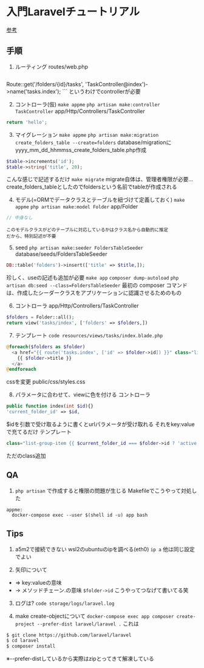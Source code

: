 # 入門Laravelチュートリアル
[参考](https://www.hypertextcandy.com/laravel-tutorial-todo-app-list-folders/)

## 手順
1. ルーティング
routes/web.php
	```php
  Route::get('/folders/{id}/tasks', 'TaskController@index')->name('tasks.index');
	```
	というわけでcontrollerが必要

2. コントローラ(仮)
`make appme`
`php artisan make:controller TaskController`
app/Http/Controllers/TaskController
  ```php
  return 'hello';
  ```

3. マイグレーション
`make appme`
`php artisan make:migration create_folders_table --create=folders`
database/migrationに yyyy_mm_dd_hhmmss_create_folders_table.php作成
  ```php
  $table->increments('id');
  $table->string('title', 20);
  ```
  こんな感じで記述するだけ
`make migrate`
  migrate自体は、管理者権限が必要...
  create_folders_tableとしたのでfoldersという名前でtableが作成される

4. モデル(=ORMでデータクラスとテーブルを紐づけて定義しておく)
`make appme`
`php artisan make:model Folder`
app/Folder
  ```php
  // 中身なし
  ```
	このモデルクラスがどのテーブルに対応しているかはクラス名から自動的に推定
	だから、特別記述が不要

5. seed
`php artisan make:seeder FoldersTableSeeder`
database/seeds/FoldersTableSeeder
  ```php
  DB::table('folders')->insert(['title' => $title,]);
  ```
  珍しく、useの記述も追加が必要
`make app`
`composer dump-autoload`
`php artisan db:seed --class=FoldersTableSeeder`
  最初の composer コマンドは、作成したシーダークラスをアプリケーションに認識させるためのもの

6. コントローラ
app/Http/Controllers/TaskController
  ```php
  $folders = Folder::all();
  return view('tasks/index', ['folders' => $folders,])
  ```

7. テンプレート
`code resources/views/tasks/index.blade.php`
  ```php
  @foreach($folders as $folder)
    <a href="{{ route('tasks.index', ['id' => $folder->id]) }}" class="list-group-item">
      {{ $folder->title }}
    </a>
  @endforeach
  ```
cssを変更
public/css/styles.css

8. パラメータに合わせて、viewに色を付ける
  コントローラ
  ```php
  public function index(int $id){}
  'current_folder_id' => $id,
  ```
  $idを引数で受け取るように書くとurlパラメータが受け取れる
  それをkey:valueで充てるだけ
  テンプレート
  ```php
  class="list-group-item {{ $current_folder_id === $folder->id ? 'active' : '' }}"
  ```
  ただのclass追加

## QA
1. `php artisan` で作成すると権限の問題が生じる
Makefileでこうやって対処した
```
appme:
  docker-compose exec --user $(shell id -u) app bash
```

## Tips
1. a5m2で接続できない
wsl2のubuntuのipを調べる(eth0)
`ip a`
他は同じ設定でよい

2. 矢印について
* =>
  key:valueの意味
* ->
  メソッドチェーン.の意味
    `$folder->id` こうやってつなげて書いてる笑

3. ログは?
`code storage/logs/laravel.log`

4. make create-objectについて
`docker-compose exec app composer create-project --prefer-dist laravel/laravel .`
これは
```sh
$ git clone https://github.com/laravel/laravel
$ cd laravel
$ composer install
```
※--prefer-distしているから実際はzipとってきて解凍している
